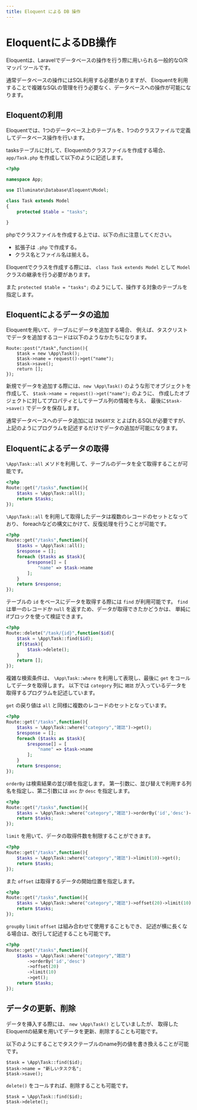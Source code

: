 ```yaml
---
title: Eloquent による DB 操作
---
```


# EloquentによるDB操作

Eloquentは、Laravelでデータベースの操作を行う際に用いられる一般的なO/Rマッパ ツールです。

通常データベースの操作にはSQL利用する必要がありますが、
Eloquentを利用することで複雑なSQLの管理を行う必要なく、データベースへの操作が可能になります。

## Eloquentの利用

Eloquentでは、1つのデータベース上のテーブルを、1つのクラスファイルで定義してデータベース操作を行います。

tasksテーブルに対して、Eloquentのクラスファイルを作成する場合、
`app/Task.php` を作成して以下のように記述します。

```php
<?php

namespace App;

use Illuminate\Database\Eloquent\Model;

class Task extends Model
{
    protected $table = "tasks";

}
```

phpでクラスファイルを作成する上では、以下の点に注意してください。

- 拡張子は `.php` で作成する。
- クラス名とファイル名は揃える。

Eloquentでクラスを作成する際には、 `class Task extends Model` として `Model` クラスの継承を行う必要があります。

また `protected $table = "tasks";` のようにして、操作する対象のテーブルを指定します。

## Eloquentによるデータの追加

Eloquentを用いて、テーブルにデータを追加する場合、
例えば、タスクリストでデータを追加するコードは以下のようなかたちになります。

```
Route::post("/task",function(){
    $task = new \App\Task();
    $task->name = request()->get("name");
    $task->save();
    return [];
});
```

新規でデータを追加する際には、`new \App\Task()` のような形でオブジェクトを作成して、
`$task->name = request()->get("name");` のように、
作成したオブジェクトに対してプロパティとしてテーブル列の情報を与え、
最後に`$task->save()` でデータを保存します。

通常データベースへのデータ追加には `INSERT文` とよばれるSQLが必要ですが、
上記のようにプログラムを記述するだけでデータの追加が可能になります。

## Eloquentによるデータの取得

`\App\Task::all` メソドを利用して、テーブルのデータを全て取得することが可能です。

```php
<?php
Route::get("/tasks",function(){
    $tasks = \App\Task::all();
    return $tasks;
});
```

`\App\Task::all` を利用して取得したデータは複数のレコードのセットとなっており、
foreachなどの構文にかけて、反復処理を行うことが可能です。

```php
<?php
Route::get("/tasks",function(){
    $tasks = \App\Task::all();
    $response = [];
    foreach ($tasks as $task){
        $response[] = [
            "name" => $task->name
        ];
    }
    return $response;
});
```

テーブルの `id` をベースにデータを取得する際には `find` が利用可能です。
`find` は単一のレコードか `null` を返すため、データが取得できたかどうかは、
単純にifブロックを使って検証できます。

```php
<?php
Route::delete("/task/{id}",function($id){
    $task = \App\Task::find($id);
    if($task){
        $task->delete();
    }    
    return [];
});
```

複雑な検索条件は、 `\App\Task::where` を利用して表現し、最後に `get` をコールしてデータを取得します。
以下では `category` 列に `雑誌` が入っているデータを取得するプログラムを記述しています。

`get` の戻り値は `all` と同様に複数のレコードのセットとなっています。

```php
<?php
Route::get("/tasks",function(){
    $tasks = \App\Task::where("category","雑誌")->get();
    $response = [];
    foreach ($tasks as $task){
        $response[] = [
            "name" => $task->name
        ];
    }
    return $response;
});
```

`orderBy` は検索結果の並び順を指定します。
第一引数に、並び替えで利用する列名を指定し、第二引数には `asc` か `desc` を指定します。

```php
<?php
Route::get("/tasks",function(){
    $tasks = \App\Task::where("category","雑誌")->orderBy('id','desc')->get();
    return $tasks;
});
```

`limit` を用いて、データの取得件数を制限することができます。

```php
<?php
Route::get("/tasks",function(){
    $tasks = \App\Task::where("category","雑誌")->limit(10)->get();
    return $tasks;
});
```

また `offset` は取得するデータの開始位置を指定します。

```php
<?php
Route::get("/tasks",function(){
    $tasks = \App\Task::where("category","雑誌")->offset(20)->limit(10)->get();
    return $tasks;
});
```

`groupBy` `limit` `offset` は組み合わせて使用することもでき、
記述が横に長くなる場合は、改行して記述することも可能です。

```php
<?php
Route::get("/tasks",function(){
    $tasks = \App\Task::where("category","雑誌")
        ->orderBy('id','desc')
        ->offset(20)
        ->limit(10)
        ->get();
    return $tasks;
});
```

## データの更新、削除

データを挿入する際には、 `new \App\Task()` としていましたが、
取得したEloquentの結果を用いてデータを更新、削除することも可能です。

以下のようにすることでタスクテーブルのname列の値を書き換えることが可能です。

```
$task = \App\Task::find($id);
$task->name = "新しいタスク名";
$task->save();
```

`delete()` をコールすれば、削除することも可能です。

```
$task = \App\Task::find($id);
$task->delete();
```
